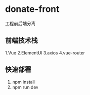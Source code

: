 # donate-front

工程前后端分离


## 前端技术栈

1.Vue
2.ElementUI
3.axios
4.vue-router

## 快速部署

1. npm install
2. npm run dev
